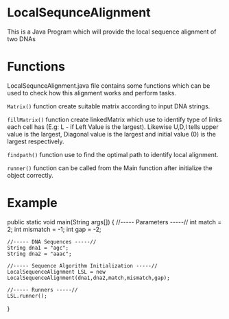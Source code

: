 # LocalSequnceAlignment
This is a Java Program which will provide the local sequence alignment of two DNAs

# Functions
LocalSequnceAlignment.java file contains some functions which can be used to check how this alignment works and perform tasks.

`Matrix()` function create suitable matrix according to input DNA strings.

`fillMatrix()` function create linkedMatrix which use to identify type of links each cell has (E.g: L - if Left Value is the largest). Likewise U,D,I tells upper value is the largest, Diagonal value is the largest and initial value (0) is the largest respectively.

`findpath()` function use to find the optimal path to identify local alignment.

`runner()` function can be called from the Main function after initialize the object correctly.

# Example

public static void main(String args[])
{
    //-----  Parameters -----//
    int match = 2;
    int mismatch = -1;
    int gap = -2;
    
    //----- DNA Sequences -----//
    String dna1 = "agc";
    String dna2 = "aaac";
    
    //----- Sequence Algorithm Initialization -----//
    LocalSequenceAlignment LSL = new LocalSequenceAlignment(dna1,dna2,match,mismatch,gap);
    
    //----- Runners -----//
    LSL.runner();
    
}
